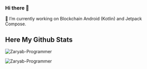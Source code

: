 ### Hi there 👋



🔭 I’m currently working on Blockchain Android (Kotlin) and Jetpack Compose.

## Here My Github Stats

<p><img src="https://github-readme-stats.vercel.app/api?username=Zaryab-Programmer&show_icons=true" alt="Zaryab-Programmer" /></p>

<p><img src="https://github-readme-stats.vercel.app/api/top-langs/?username=Zaryab-Programmer&layout=compact" alt="Zaryab-Programmer" /></p>



